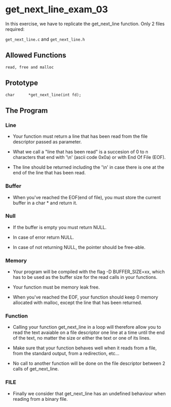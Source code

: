 # get_next_line_exam_03

In this exercise, we have to replicate the get_next_line function. Only 2 files required:

`get_next_line.c` and `get_next_line.h`

## Allowed Functions

```
read, free and malloc
```

## Prototype
```
char	  *get_next_line(int fd);
```

## The Program

### Line

- Your function must return a line that has been read from the file descriptor passed as parameter. 

- What we call a "line that has been read" is a succesion of 0 to n characters that end with '\n' (ascii code 0x0a) or with End Of File (EOF).

- The line should be returned including the '\n' in case there is one at the end of the line that has been read. 


### Buffer

- When you've reached the EOF(end of file), you must store the current buffer in a char * and return it.

### Null

- If the buffer is empty you must return NULL.

- In case of error return NULL. 

- In case of not returning NULL, the pointer should be free-able.

### Memory

- Your program will be compiled with the flag -D BUFFER_SIZE=xx, which has to be used as the buffer size for the read calls in your functions.

- Your function must be memory leak free.

- When you've reached the EOF, your function should keep 0 memory allocated with malloc, except the line that has been returned.

### Function

- Calling your function get_next_line in a loop will therefore allow you to read the text avaiable on a file descriptor one line at a time until the end of the text, no matter the size or either the text or one of its lines.

- Make sure that your function behaves well when it reads from a file, from the standard output, from a redirection, etc... 

- No call to another function will be done on the file descriptor between 2 calls of get_next_line.

### FILE

- Finally we consider that get_next_line has an undefined behaviour when reading from a binary file.
